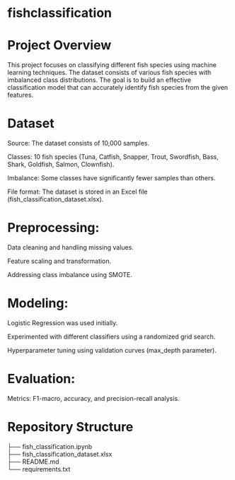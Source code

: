 # fishclassification


# Project Overview

This project focuses on classifying different fish species using machine learning techniques. The dataset consists of various fish species with imbalanced class distributions. The goal is to build an effective classification model that can accurately identify fish species from the given features.

# Dataset

Source: The dataset consists of 10,000 samples.

Classes: 10 fish species (Tuna, Catfish, Snapper, Trout, Swordfish, Bass, Shark, Goldfish, Salmon, Clownfish).

Imbalance: Some classes have significantly fewer samples than others.

File format: The dataset is stored in an Excel file (fish_classification_dataset.xlsx).

# Preprocessing:

Data cleaning and handling missing values.

Feature scaling and transformation.

Addressing class imbalance using SMOTE.

# Modeling:

Logistic Regression was used initially.

Experimented with different classifiers using a randomized grid search.

Hyperparameter tuning using validation curves (max_depth parameter).

# Evaluation:

Metrics: F1-macro, accuracy, and precision-recall analysis.

# Repository Structure

├── fish_classification.ipynb \
├── fish_classification_dataset.xlsx \
├── README.md \
└── requirements.txt
